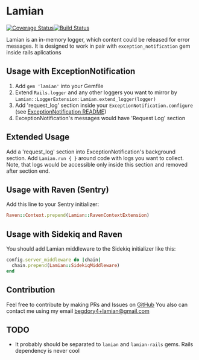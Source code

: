 # Lamian
[![Coverage Status](https://coveralls.io/repos/github/umbrellio/lamian/badge.svg)](https://coveralls.io/github/umbrellio/lamian)[![Build Status](https://travis-ci.org/umbrellio/lamian.svg?branch=master)](https://travis-ci.org/umbrellio/lamian)


Lamian is an in-memory logger, which content could be released for error messages.
It is designed to work in pair with `exception_notification` gem inside rails
aplications

## Usage with ExceptionNotification

1. Add `gem 'lamian'` into your Gemfile
2. Extend `Rails.logger` and any other loggers you want to mirror by
`Lamian::LoggerExtension`: `Lamian.extend_logger(logger)`
3. Add 'request_log' section inside your `ExceptionNotification.configure`
(see [ExceptionNotification README](https://github.com/smartinez87/exception_notification/blob/master/README.md))
4. ExceptionNotification's messages would have 'Request Log' section

## Extended Usage

Add a 'request_log' section into ExceptionNotification's background section.
Add `Lamian.run { }` around code with logs you want to collect. Note, that
logs would be accessible only inside this section and removed after section end.

## Usage with Raven (Sentry)
Add this line to your Sentry initializer:

```ruby
Raven::Context.prepend(Lamian::RavenContextExtension)
```

## Usage with Sidekiq and Raven
You should add Lamian middleware to the Sidekiq initializer like this:

```ruby
config.server_middleware do |chain|
  chain.prepend(Lamian::SidekiqMiddleware)
end
```

## Contribution

Feel free to contribute by making PRs and Issues on [GitHub](https://github.com/JelF/lamian)
You also can contact me using my email begdory4+lamian@gmail.com

## TODO

- It probably should be separated to `lamian` and `lamian-rails` gems.
Rails dependency is never cool
